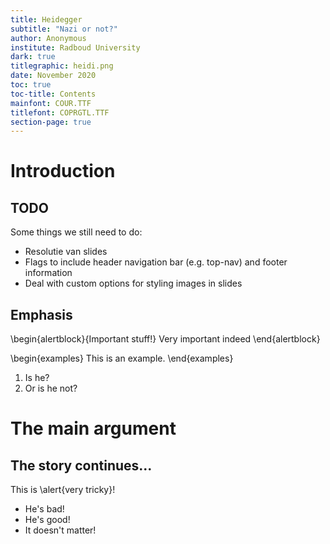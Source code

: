 ```yaml
---
title: Heidegger
subtitle: "Nazi or not?"
author: Anonymous
institute: Radboud University
dark: true
titlegraphic: heidi.png
date: November 2020
toc: true
toc-title: Contents
mainfont: COUR.TTF
titlefont: COPRGTL.TTF
section-page: true
---
```


# Introduction

## TODO

Some things we still need to do:

- Resolutie van slides
- Flags to include header navigation bar (e.g. top-nav) and footer information
- Deal with custom options for styling images in slides

## Emphasis

\begin{alertblock}{Important stuff!}
Very important indeed
\end{alertblock}

\begin{examples}
This is an example.
\end{examples}

1. Is he?
2. Or is he not?

# The main argument

## The story continues...

This is \alert{very tricky}!

- He's bad!
- He's good!
- It doesn't matter!

